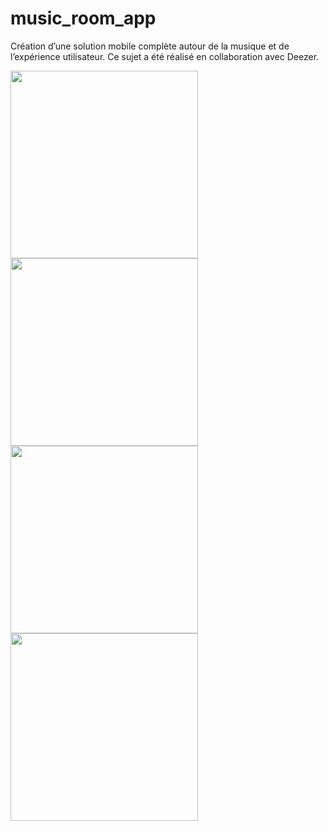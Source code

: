 # music_room_app

Création d’une solution mobile complète autour de la musique et de
l’expérience utilisateur. Ce sujet a été réalisé en collaboration avec Deezer.


<img align="left" width="300" src="https://www.noelshack.com/2019-13-1-1553504665-54521695-646603729105036-7640660778504159232-n.png">
<img align="left" width="300" src="https://www.noelshack.com/2019-13-1-1553504663-54728721-410020459565127-4563522830695661568-n.png">
<img align="left" width="300" src="https://www.noelshack.com/2019-13-1-1553504661-55726373-728273834233320-3511418377623044096-n.png">
<img align="left" width="300" src="https://www.noelshack.com/2019-13-1-1553504659-54799252-2221544107907049-2983224218683965440-n.png">
